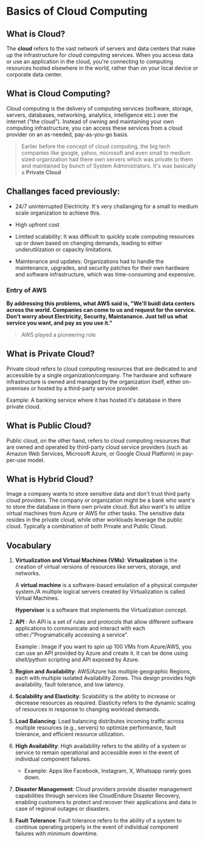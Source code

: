 # Basics of Cloud Computing 

## What is Cloud?

The **cloud** refers to the vast network of servers and data centers that make up the infrastructure for cloud computing services. When you access data or use an application in the cloud, you're connecting to computing resources hosted elsewhere in the world, rather than on your local device or corporate data center.


## What is Cloud Computing?

Cloud computing is the delivery of computing services (software, storage, servers, databases, networking, analytics, intelligence etc.) over the internet ("the cloud"). Instead of owning and maintaining your own computing infrastructure, you can access these services from a cloud provider on an as-needed, pay-as-you-go basis.


> Earlier before the concept of cloud computing, the big tech companies like google, yahoo, microsoft and even small to medium sized organization had there own servers which was private to them and maintained by bunch of System Administrators. It's was basically a **Private Cloud**

## Challanges faced previously: 

- 24/7 uninterrupted Electricity. It's very challanging for a small to medium scale organization to achieve this.

- High upfront cost

- Limited scalability: It was difficult to quickly scale computing resources up or down based on changing demands, leading to either underutilization or capacity limitations.

- Maintenance and updates: Organizations had to handle the maintenance, upgrades, and security patches for their own hardware and software infrastructure, which was time-consuming and expensive.

### Entry of AWS

**By addressing this problems, what AWS said is, "We'll buidl data centers across the world. Companies can come to us and request for the service. Don't worry about Electricity, Security, Maintanance. Just tell us what service you want, and pay as you use it."**
> AWS played a pioneering role

## What is Private Cloud?

Private cloud refers to cloud computing resources that are dedicated to and accessible by a single organization/company. The hardware and software infrastructure is owned and managed by the organization itself, either on-premises or hosted by a third-party service provider.

Example: A banking service where it has hosted it's database in there private cloud.

## What is Public Cloud?

Public cloud, on the other hand, refers to cloud computing resources that are owned and operated by third-party cloud service providers (such as Amazon Web Services, Microsoft Azure, or Google Cloud Platform) in pay-per-use model.

## What is Hybrid Cloud?

Image a company wants to store sensitive data and don't trust third party cloud providers. The company or organization might be a bank who want's to store the database in there own private cloud. But also want's to utilize virtual machines from Azure or AWS for other tasks. The sensitive data resides in the private cloud, while other workloads leverage the public cloud.
Typically a combination of both Private and Public Cloud.

## Vocabulary

1. **Virtualization and Virtual Machines (VMs)**: **Virtualization** is the creation of virtual versions of resources like servers, storage, and networks. 

    A **virtual machine** is a software-based emulation of a physical computer system./A multiple logical servers created by Virtualization is called Virtual Machines.

    **Hypervisor** is a software that implements the Virtualization concept.

2. **API** : An API is a set of rules and protocols that allow different software applications to communicate and interact with each other./"Programatically accessing a service".

    Example : Image if you want to spin up 100 VMs from Azure/AWS, you can use an API provided by Azure and create it. It can be done using shell/python scripting and API exposed by Azure.

3. **Region and Availability**: AWS/Azure has multiple geographic Regions, each with multiple isolated Availability Zones. This design provides high availability, fault tolerance, and low latency.

4. **Scalability and Elasticity**: Scalability is the ability to increase or decrease resources as required. Elasticity refers to the dynamic scaling of resources in response to changing workload demands.

5. **Load Balancing**: Load balancing distributes incoming traffic across multiple resources (e.g., servers) to optimize performance, fault tolerance, and efficient resource utilization.

6. **High Availability**: High availability refers to the ability of a system or service to remain operational and accessible even in the event of individual component failures.
    - Example: Apps like Facebook, Instagram, X, Whatsapp rarely goes down.

7. **Disaster Management**: Cloud providers provide disaster management capabilities through services like CloudEndure Disaster Recovery, enabling customers to protect and recover their applications and data in case of regional outages or disasters.

8. **Fault Tolerance**: Fault tolerance refers to the ability of a system to continue operating properly in the event of individual component failures with minimum downtime.
